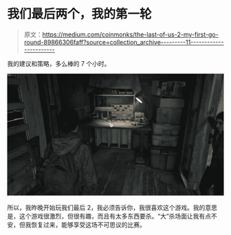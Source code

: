 # 我们最后两个，我的第一轮

> 原文：<https://medium.com/coinmonks/the-last-of-us-2-my-first-go-round-89866306faff?source=collection_archive---------11----------------------->

我的建议和策略，多么棒的 7 个小时。

![](img/773e6d975958e0301e7d6fd56d04c318.png)

所以，我昨晚开始玩我们最后 2，我必须告诉你，我很喜欢这个游戏。我的意思是，这个游戏很激烈，但很有趣，而且有太多东西要杀。“大”杀场面让我有点不安，但我恢复过来，能够享受这场不可思议的比赛。